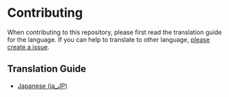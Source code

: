 # Contributing

When contributing to this repository, please first read the translation guide for the language.
If you can help to translate to other language, [please create a issue](https://github.com/openstandia/keycloak-documentation-i18n/issues/new).

## Translation Guide

* [Japanese (ja_JP)](https://github.com/openstandia/keycloak-documentation-i18n/wiki/Contributing-ja_JP)

